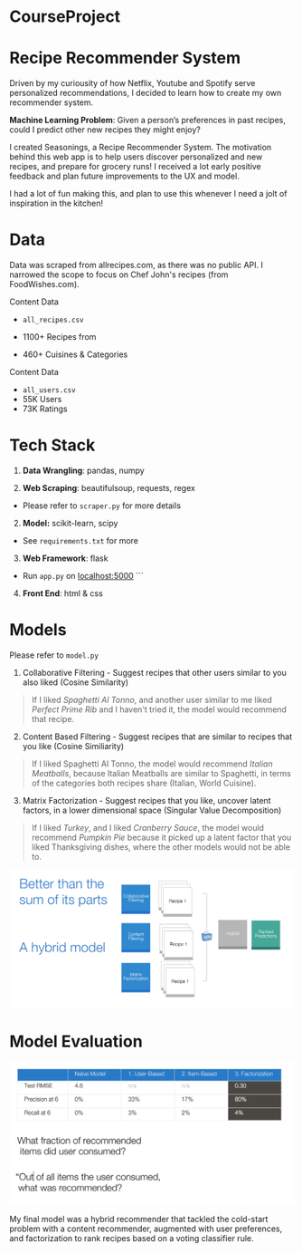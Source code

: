 # CourseProject
# Recipe Recommender System
Driven by my curiousity of how Netflix, Youtube and Spotify serve personalized recommendations, I decided to learn how to create my own recommender system.



**Machine Learning Problem**: Given a person’s preferences in past recipes, could I predict other new recipes they might enjoy?



I created Seasonings, a Recipe Recommender System. The motivation behind this web app is to help users discover personalized and new recipes, and prepare for grocery runs! I received a lot early positive feedback and plan future improvements to the UX and model.



I had a lot of fun making this, and plan to use this whenever I need a jolt of inspiration in the kitchen!



# Data 

Data was scraped from allrecipes.com, as there was no public API. I narrowed the scope to focus on Chef John's recipes (from FoodWishes.com).

Content Data

- ```all_recipes.csv```

- 1100+ Recipes from 

- 460+ Cuisines & Categories

  

Content Data

- ```all_users.csv```
- 55K Users
- 73K Ratings



# Tech Stack

1. **Data Wrangling**: pandas, numpy

   

2. **Web Scraping**: beautifulsoup, requests, regex

- Please refer to ```scraper.py``` for more details



2. **Model:** scikit-learn, scipy

- See ```requirements.txt``` for more



3. **Web Framework**: flask

- Run ```app.py``` on [localhost:5000](localhost:5000/) ```



4. **Front End**: html & css



# Models

Please refer to ```model.py``` 

1. Collaborative Filtering - Suggest recipes that other users similar to you also liked (Cosine Similarity)

> If I liked *Spaghetti Al Tonno*, and another user similar to me liked *Perfect Prime Rib* and I haven't tried it, the model would recommend that recipe.



2. Content Based Filtering - Suggest recipes that are similar to recipes that you like (Cosine Similiarity)

> If I liked Spaghetti Al Tonno, the model would recommend *Italian Meatballs*, because Italian Meatballs are similar to Spaghetti, in terms of the categories both recipes share (Italian, World Cuisine).



3. Matrix Factorization - Suggest recipes that you like, uncover latent factors, in a lower dimensional space (Singular Value Decomposition)

> If I liked *Turkey*, and I liked *Cranberry Sauce*, the model would recommend *Pumpkin Pie* because it picked up a latent factor that you liked Thanksgiving dishes, where the other models would not be able to.



<img src="static/images/hybrid.png">

# Model Evaluation

<img src="static/images/evaluation.png">

My final model was a hybrid recommender that tackled the cold-start problem with a content recommender, augmented with user preferences, and factorization to rank recipes based on a voting classifier rule.


